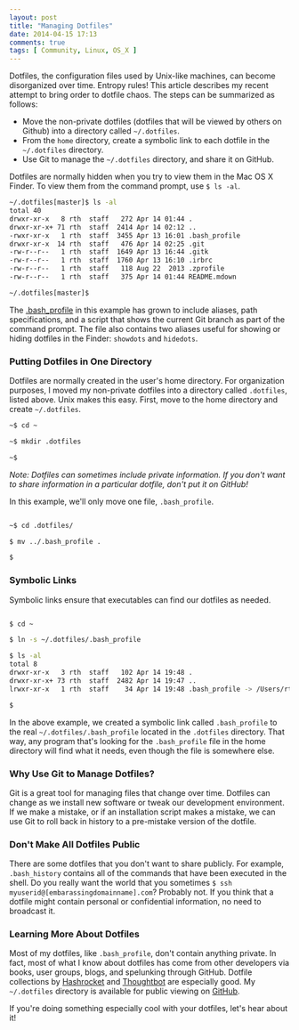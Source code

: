 ```yaml
---
layout: post
title: "Managing Dotfiles"
date: 2014-04-15 17:13
comments: true
tags: [ Community, Linux, OS_X ]
---
```

Dotfiles, the configuration files used by Unix-like machines, can become disorganized over time. Entropy rules! This article describes my recent attempt to bring order to dotfile chaos. The steps can be summarized as follows:

* Move the non-private dotfiles (dotfiles that will be viewed by others on Github) into a directory called `~/.dotfiles`.
* From the `home` directory, create a symbolic link to each dotfile in the `~/.dotfiles` directory.
* Use Git to manage the `~/.dotfiles` directory, and share it on GitHub.

Dotfiles are normally hidden when you try to view them in the Mac OS X Finder. To view them from the command prompt, use `$ ls -al`.

<!--more-->

~~~bash
~/.dotfiles[master]$ ls -al
total 40
drwxr-xr-x   8 rth  staff   272 Apr 14 01:44 .
drwxr-xr-x+ 71 rth  staff  2414 Apr 14 02:12 ..
-rwxr-xr-x   1 rth  staff  3455 Apr 13 16:01 .bash_profile
drwxr-xr-x  14 rth  staff   476 Apr 14 02:25 .git
-rw-r--r--   1 rth  staff  1649 Apr 13 16:44 .gitk
-rw-r--r--   1 rth  staff  1760 Apr 13 16:10 .irbrc
-rw-r--r--   1 rth  staff   118 Aug 22  2013 .zprofile
-rw-r--r--   1 rth  staff   375 Apr 14 01:44 README.mdown

~/.dotfiles[master]$ 
~~~

The [.bash_profile](https://github.com/RayHightower/.dotfiles/blob/master/.bash_profile) in this example has grown to include aliases, path specifications, and a script that shows the current Git branch as part of the command prompt. The file also contains two aliases useful for showing or hiding dotfiles in the Finder: `showdots` and `hidedots`.

### Putting Dotfiles in One Directory
Dotfiles are normally created in the user's home directory. For organization purposes, I moved my non-private dotfiles into a directory called `.dotfiles`, listed above. Unix makes this easy. First, move to the home directory and create `~/.dotfiles`.

~~~bash
~$ cd ~

~$ mkdir .dotfiles

~$ 

~~~

_Note: Dotfiles can sometimes include private information. If you don't want to share information in a particular dotfile, don't put it on GitHub!_

In this example, we'll only move one file, `.bash_profile`.

~~~bash

~$ cd .dotfiles/

$ mv ../.bash_profile .

$ 

~~~

### Symbolic Links
Symbolic links ensure that executables can find our dotfiles as needed. 

~~~bash

$ cd ~

$ ln -s ~/.dotfiles/.bash_profile

$ ls -al
total 8
drwxr-xr-x   3 rth  staff   102 Apr 14 19:48 .
drwxr-xr-x+ 73 rth  staff  2482 Apr 14 19:47 ..
lrwxr-xr-x   1 rth  staff    34 Apr 14 19:48 .bash_profile -> /Users/rth/.dotfiles/.bash_profile

$ 

~~~

In the above example, we created a symbolic link called `.bash_profile` to the real `~/.dotfiles/.bash_profile` located in the `.dotfiles` directory. That way, any program that's looking for the `.bash_profile` file in the home directory will find what it needs, even though the file is somewhere else.

### Why Use Git to Manage Dotfiles?
Git is a great tool for managing files that change over time. Dotfiles can change as we install new software or tweak our development environment. If we make a mistake, or if an installation script makes a mistake, we can use Git to roll back in history to a pre-mistake version of the dotfile.

### Don't Make All Dotfiles Public
There are some dotfiles that you don't want to share publicly. For example, `.bash_history` contains all of the commands that have been executed in the shell. Do you really want the world that you sometimes `$ ssh myuserid@[embarassingdomainname].com`? Probably not. If you think that a dotfile might contain personal or confidential information, no need to broadcast it.

### Learning More About Dotfiles
Most of my dotfiles, like `.bash_profile`, don't contain anything private. In fact, most of what I know about dotfiles has come from other developers via books, user groups, blogs, and spelunking through GitHub. Dotfile collections by [Hashrocket](https://github.com/hashrocket/dotmatrix) and [Thoughtbot](https://github.com/thoughtbot/dotfiles) are  especially good. My `~/.dotfiles` directory is available for public viewing on [GitHub](https://github.com/RayHightower/.dotfiles).

If you're doing something especially cool with your dotfiles, let's hear about it!
